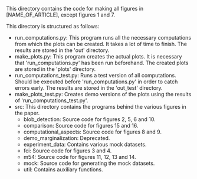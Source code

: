 This directory contains the code for making all figures in [NAME_OF_ARTICLE], except figures 1 and 7.

This directory is structured as follows:

- run_computations.py: This program runs all the necessary computations from which 
  the plots can be created. It takes a lot of time to finish. 
  The results are stored in the 'out' directory.
- make_plots.py: This program creates the actual plots. It is necessary that 'run_computations.py'
  has been run beforehand. The created plots are stored in the 'plots' directory.
- run_computations_test.py: Runs a test version of all computations. Should be executed 
  before 'run_computations.py' in order to catch errors early. The results are stored in the 'out_test'
  directory.
- make_plots_test.py: Creates demo versions of the plots using the results of 'run_computations_test.py'. 
- src: This directory contains the programs behind the various figures in the paper.
    - blob_detection: Source code for figures 2, 5, 6 and 10.
    - comparison: Source code for figures 15 and 16.
    - computational_aspects: Source code for figures 8 and 9.
    - demo_marginalization: Deprecated.
    - experiment_data: Contains various mock datasets.
    - fci: Source code for figures 3 and 4.
    - m54: Source code for figures 11, 12, 13 and 14.
    - mock: Source code for generating the mock datasets.
    - util: Contains auxiliary functions.